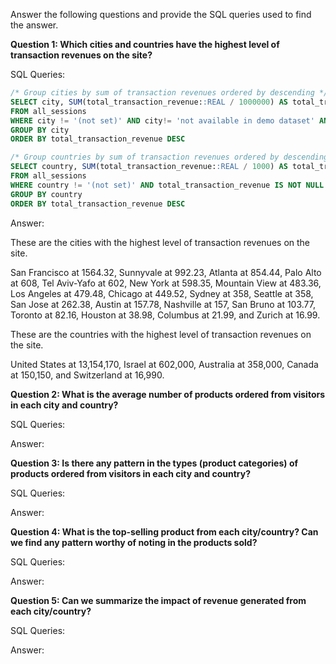 Answer the following questions and provide the SQL queries used to find the answer.

    
**Question 1: Which cities and countries have the highest level of transaction revenues on the site?**


SQL Queries:

```sql
/* Group cities by sum of transaction revenues ordered by descending */
SELECT city, SUM(total_transaction_revenue::REAL / 1000000) AS total_transaction_revenue
FROM all_sessions
WHERE city != '(not set)' AND city!= 'not available in demo dataset' AND total_transaction_revenue IS NOT NULL
GROUP BY city
ORDER BY total_transaction_revenue DESC

/* Group countries by sum of transaction revenues ordered by descending */
SELECT country, SUM(total_transaction_revenue::REAL / 1000) AS total_transaction_revenue
FROM all_sessions
WHERE country != '(not set)' AND total_transaction_revenue IS NOT NULL
GROUP BY country
ORDER BY total_transaction_revenue DESC
```



Answer:

These are the cities with the highest level of transaction revenues on the site.

San Francisco at 1564.32, Sunnyvale at 992.23, Atlanta at 854.44, Palo Alto	at 608, Tel Aviv-Yafo at 602, New York at 598.35, Mountain View at 483.36, Los Angeles at 479.48, Chicago at 449.52, Sydney at 358, Seattle at 358, San Jose at 262.38, Austin at 157.78, Nashville at 157, San Bruno at 103.77, Toronto at 82.16, Houston at 38.98, Columbus at 21.99, and Zurich at 16.99.

These are the countries with the highest level of transaction revenues on the site.

United States at 13,154,170, Israel at 602,000, Australia at 358,000, Canada at 150,150, and Switzerland at 16,990.





**Question 2: What is the average number of products ordered from visitors in each city and country?**


SQL Queries:



Answer:





**Question 3: Is there any pattern in the types (product categories) of products ordered from visitors in each city and country?**


SQL Queries:



Answer:





**Question 4: What is the top-selling product from each city/country? Can we find any pattern worthy of noting in the products sold?**


SQL Queries:



Answer:





**Question 5: Can we summarize the impact of revenue generated from each city/country?**

SQL Queries:



Answer:







